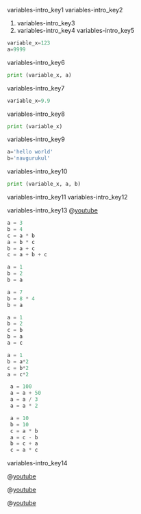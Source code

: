 variables-intro_key1
variables-intro_key2


1. variables-intro_key3
2. variables-intro_key4
variables-intro_key5


```python
variable_x=123
a=9999
```

variables-intro_key6


```python
print (variable_x, a)
```

variables-intro_key7


```python
variable_x=9.9
```

variables-intro_key8


```python
print (variable_x)
```

variables-intro_key9


```python
a='hello world'
b='navgurukul'
```

variables-intro_key10


```python
print (variable_x, a, b)
```

variables-intro_key11
variables-intro_key12


variables-intro_key13
@[youtube](https://www.youtube.com/watch?v=9PnmC9NAvzU)


```python
a = 3
b = 4
c = a * b
a = b * c
b = a + c
c = a + b + c
```

```python
a = 1
b = 2
b = a
```

```python
a = 7
b = 8 * 4
b = a
```

```python
a = 1
b = 2
c = b
b = a 
a = c
```

```python
a = 1
b = a*2
c = b*2
a = c*2
```

```python
 a = 100
 a = a + 50
 a = a / 3
 a = a * 2
```

```python
 a = 10
 b = 10
 c = a * b
 a = c - b
 b = c + a
 c = a * c
```

variables-intro_key14


@[youtube](https://www.youtube.com/watch?v=fny5w_YKSc8)

@[youtube](https://www.youtube.com/watch?v=RsmMloOHrRQ)

@[youtube](https://www.youtube.com/watch?v=pyFetzD0b38)
